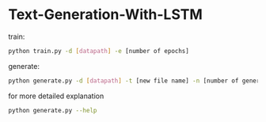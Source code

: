 # Text-Generation-With-LSTM
train:

```bash
python train.py -d [datapath] -e [number of epochs]
```

generate:

```bash
python generate.py -d [datapath] -t [new file name] -n [number of generated words]
```

for more detailed explanation 

```bash
python generate.py --help
```

